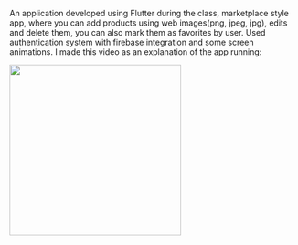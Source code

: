 An application developed using Flutter during the class, marketplace style app, where you can add products using web images(png, jpeg, jpg), edits and delete them, you can also mark them as favorites by user. 
Used authentication system with firebase integration and some screen animations.
I made this video as an explanation of the app running: 

<div align="left">   
<img src="https://user-images.githubusercontent.com/96183053/152710706-c5dd6e91-57b2-4f8f-844f-b6d340b45f76.gif" width="300px" />
</div>

